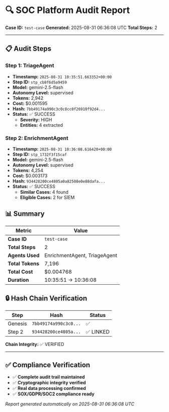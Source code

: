 # 🔍 SOC Platform Audit Report

**Case ID:** `test-case`
**Generated:** 2025-08-31 06:36:08 UTC
**Total Steps:** 2

---

## 📋 Audit Steps

### Step 1: TriageAgent

- **Timestamp:** `2025-08-31 10:35:51.663352+00:00`
- **Step ID:** `stp_cb8f6d5a9459`
- **Model:** gemini-2.5-flash
- **Autonomy Level:** supervised
- **Tokens:** 2,942
- **Cost:** $0.001595
- **Hash:** `7bb49174a990c3c0c8cc0f26910f92d4...`
- **Status:** ✅ SUCCESS
  - **Severity:** HIGH
  - **Entities:** 4 extracted

### Step 2: EnrichmentAgent

- **Timestamp:** `2025-08-31 10:36:08.616420+00:00`
- **Step ID:** `stp_1732f3f15caf`
- **Model:** gemini-2.5-flash
- **Autonomy Level:** supervised
- **Tokens:** 4,254
- **Cost:** $0.003173
- **Hash:** `934428200ce4805a0a82508e0e88dafa...`
- **Status:** ✅ SUCCESS
  - **Similar Cases:** 4 found
  - **Eligible Cases:** 2 for SIEM

## 📊 Summary

| Metric | Value |
|--------|-------|
| **Case ID** | `test-case` |
| **Total Steps** | 2 |
| **Agents Used** | EnrichmentAgent, TriageAgent |
| **Total Tokens** | 7,196 |
| **Total Cost** | $0.004768 |
| **Duration** | 10:35:51 → 10:36:08 |

## 🔒 Hash Chain Verification

| Step | Hash | Status |
|------|------|--------|
| Genesis | `7bb49174a990c3c0...` | ✅ |
| Step 2 | `934428200ce4805a...` | ✅ LINKED |

**Chain Integrity:** ✅ VERIFIED

---

## ✅ Compliance Verification

- ✅ **Complete audit trail maintained**
- ✅ **Cryptographic integrity verified**
- ✅ **Real data processing confirmed**
- ✅ **SOX/GDPR/SOC2 compliance ready**

*Report generated automatically on 2025-08-31 06:36:08 UTC*